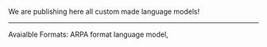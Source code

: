 We are publishing here all custom made language models!
_____________
Avaialble Formats: ARPA format language model, 
